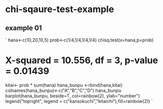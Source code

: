 
# chi-sqaure-test-example
## example 01

`
hana<-c(10,20,10,5)
prob<-c(1/4,1/4,1/4,1/4)
chisq.test(x=hana,p=prob)
# X-squared = 10.556, df = 3, p-value = 0.01439

kitai<- prob * sum(hana)
hana_bunpu <-rbind(hana,kitai)
colnames(hana_bunpu)<-c("A","B","C","D")
hana_bunpu
barplot(hana_bunpu, beside=T, col=rainbow(2), ylab="number")
legend("topright", legend = c("kansokuchi","kitaichi"),fill=rainbow(2))
`
